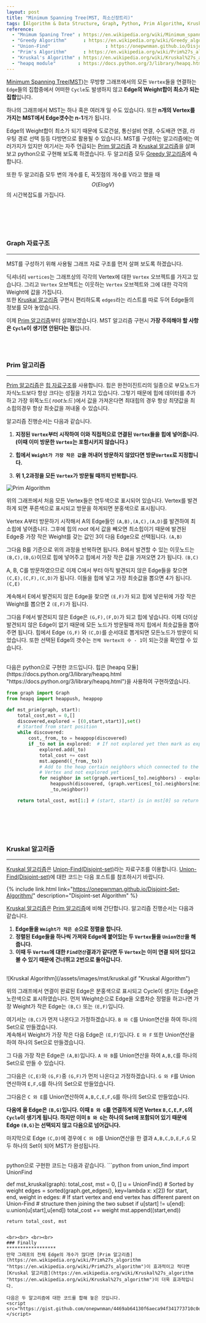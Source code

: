```yaml
---
layout: post
title: "Minimum Spanning Tree(MST, 최소신장트리)"
tags: [Algorithm & Data Structure, Graph, Python, Prim Algorithm, Kruskal Algorithm]
reference: 
  - "Mnimum Spaning Tree" : https://en.wikipedia.org/wiki/Minimum_spanning_tree 
  - "Greedy Algorithm" 		: https://en.wikipedia.org/wiki/Greedy_algorithm
  - "Union-Find" 					: https://onepwnman.github.io/Disjoint-Set-Data-Structure/ 
  - "Prim's Algorithm" 		: https://en.wikipedia.org/wiki/Prim%27s_algorithm 
  - "Kruskal's Algorithm" : https://en.wikipedia.org/wiki/Kruskal%27s_algorithm 
  - "heapq module"        : https://docs.python.org/3/library/heapq.html
---
```


[Minimum Spanning Tree(MST)](https://en.wikipedia.org/wiki/Minimum_spanning_tree "https://en.wikipedia.org/wiki/Minimum_spanning_tree"
)는 무방향 그래프에서의 모든 `Vertex`들을 연결하는 `Edge`들의 집합중에서 어떠한 `Cycle`도 발생하지 않고 **Edge의 Weight합이 최소가 되는 집합**입니다. 

하나의 그래프에서 MST는 하나 혹은 여러개 일 수도 있습니다. 또한 **n개의 Vertex를 가지는 MST에서 Edge갯수는 n-1**개가 됩니다.   
 
Edge의 Weight합이 최소가 되기 때문에 도로건설, 통신설비 연결, 수도배관 연결, 라우팅 경로 선택 등등 다방면으로 활용될 수 있습니다.
MST를 구성하는 알고리즘에는 여러가지가 있지만 여기서는 자주 언급되는 [Prim 알고리즘](https://en.wikipedia.org/wiki/Prim%27s_algorithm "https://en.wikipedia.org/wiki/Prim%27s_algorithm")
과 [Kruskal 알고리즘](https://en.wikipedia.org/wiki/Kruskal%27s_algorithm "https://en.wikipedia.org/wiki/Kruskal%27s_algorithm")을 살펴보고 python으로 구현해 보도록 하겠습니다. 두 알고리즘 모두 [Greedy 알고리즘](https://en.wikipedia.org/wiki/Greedy_algorithm "https://en.wikipedia.org/wiki/Greedy_algorithm")에 속합니다.

또한 두 알고리즘 모두 변의 개수를 E, 꼭짓점의 개수를 V라고 했을 때 $$O(ElogV)$$의 시간복잡도를 가집니다.

<br> <br> <br> <br>

### Graph 자료구조
****************************
MST를 구성하기 위해 사용될 그래프 자료 구조를 먼저 살펴 보도록 하겠습니다.
<script src="https://gist.github.com/onepwnman/81cb1e5827b3fef331739cf5a0b5dbd5.js"></script>
딕셔너리 `vertices`는 그래프상의 각각의 Vertex에 대한 `Vertex` 오브젝트를 가지고 있습니다. 그리고 `Vertex` 오브젝트는 이웃하는 `Vertex` 오브젝트와 그에 대한 각각의 Weight에 값을 가집니다.  
또한 [Kruskal 알고리즘](https://en.wikipedia.org/wiki/Kruskal%27s_algorithm "https://en.wikipedia.org/wiki/Kruskal%27s_algorithm") 구현시 편리하도록 `edges`라는 리스트를 따로 두어 Edge들의 정보를 모아 놓았습니다.

이제 [Prim 알고리즘](https://en.wikipedia.org/wiki/Prim%27s_algorithm "https://en.wikipedia.org/wiki/Prim%27s_algorithm")부터 살펴보겠습니다. MST 알고리즘 구현시 **가장 주의해야 할 사항은 `Cycle`이 생기면 안된다는 점**입니다. 
<br> <br> <br> <br> 

### Prim 알고리즘
*********************
[Prim 알고리즘](https://en.wikipedia.org/wiki/Prim%27s_algorithm "https://en.wikipedia.org/wiki/Prim%27s_algorithm")은 [힙 자료구조](https://en.wikipedia.org/wiki/Heap_(data_structure) "https://en.wikipedia.org/wiki/Heap_(data_structure)")를 사용합니다. 힙은 완전이진트리의 일종으로 부모노드가 자식노드보다 항상 크다는 성질을 가지고 있습니다. 그렇기 때문에 힙에 데이터를 추가하고 가장 위쪽노드( *root노드* )에서 값을 가져온다면 최대힙의 경우 항상 최댓값을 최소힙의경우 항상 최솟값을 꺼내올 수 있습니다.

알고리즘 진행순서는 다음과 같습니다.
1. **지정된 `Vertex`부터 시작하여 이와 직접적으로 연결된 `Vertex`들을 힙에 넣어줍니다.  
(이때 이미 방문한 `Vertex`는 포함시키지 않습니다.)**
2. **힙에서 `Weight가 가장 작은 값`을 꺼내어 방문하지 않았다면 방문`Vertex`로 지정합니다.** 

3. **위 1,2과정을 모든 `Vertex`가 방문될 때까지 반복합니다.**


![Prim Algorithm](/assets/images/mst/prim.gif "Prim Algorithm")

위의 그래프에서 처음 모든 Vertex들은 연두색으로 표시되어 있습니다. Vertex를 발견하게 되면 푸른색으로 표시되고 방문을 하게되면 분홍색으로 표시됩니다.  

Vertex A부터 방문하기 시작해서 A의 Edge들인 `(A,B),(A,C),(A,D)`를 발견하여 최소힙에 넣어줍니다. 
그후에 힙의 *root* 에서 값을 빼오면 최소힙이기 때문에 발견된 Edge중 가장 작은 Weight를 갖는 값인 3이 다음 Edge으로 선택됩니다. `(A,B)`  

그다음 B를 기준으로 위의 과정을 반복하면 됩니다. B에서 발견할 수 있는 이웃노드는 `(B,C),(B,G)`이므로 힙에 넣어주고 힙에서 가장 작은 값을 가져오면 2가 됩니다. `(B,C)` 

A, B, C를 방문하였으므로 이제 C에서 부터 아직 발견되지 않은 Edge들을 찾으면 `(C,E),(C,F),(C,D)`가 됩니다. 이들을 힙에 넣고 가장 최솟값을 뽑으면 4가 됩니다. `(C,E)`  

계속해서 E에서 발견되지 않은 Edge을 찾으면 `(E,F)`가 되고 힙에 넣은뒤에 가장 작은 Weight를 뽑으면 2 `(E,F)`가 됩니다.   

그다음 F에서 발견되지 않은 Edge은 `(G,F),(F,D)`가 되고 힙에 넣습니다. 이제 더이상 발견되지 않은 Edge이 없기 때문에 모든 노드가 방문될때 까지 힙에서 최솟값들을 뽑아주면 됩니다. 힙에서 Edge `(G,F)` 와 `(C,D)`를 순서대로 뽑게되면 모든노드가 방문이 되었습니다. 또한 선택된 Edge의 갯수는 `전체 Vertex의 수 - 1`이 되는것을 확인할 수 있습니다.

<br>
다음은 python으로 구현한 코드입니다. 힙은 [heapq 모듈](https://docs.python.org/3/library/heapq.html
"https://docs.python.org/3/library/heapq.html")을 사용하여 구현하였습니다.

```python
from graph import Graph
from heapq import heappush, heappop

def mst_prim(graph, start):
    total_cost,mst = 0,[] 
    discovered,explored = [(0,start,start)],set()
    # Started from start position
    while discovered:
        cost,_from,_to = heappop(discovered)
        if _to not in explored:  # If not explored yet then mark as explored
            explored.add(_to)
            total_cost += cost
            mst.append((_from,_to))         
            # Add to the heap certain neighbors which connected to the
            # Vertex and not explored yet
            for neighbor in set(graph.vertices[_to].neighbors) - explored:
                heappush(discovered, (graph.vertices[_to].neighbors[neighbor],
                _to,neighbor))

    return total_cost, mst[1:] # (start, start) is in mst[0] so return without it
```

<br> <br> <br> <br>


### Kruskal 알고리즘
**************************
[Kruskal 알고리즘](https://en.wikipedia.org/wiki/Kruskal%27s_algorithm "https://en.wikipedia.org/wiki/Kruskal%27s_algorithm")은 [Union-Find(Disjoint-set)](https://onepwnman.github.io/Disjoint-Set-Data-Structure/ "https://onepwnman.github.io/Disjoint-Set-Algorithm/")라는 자료구조를 이용합니다. [Union-Find(Disjoint-set)](https://onepwnman.github.io/Disjoint-Set-Data-Structure/ "https://onepwnman.github.io/Disjoint-Set-Algorithm/")에 대한 코드는 다음 포스트를 참조하시기 바랍니다.  



{% include link.html link="https://onepwnman.github.io/Disjoint-Set-Algorithm/" description="Disjoint-set Algorithm" %}



[Kruskal 알고리즘](https://en.wikipedia.org/wiki/Kruskal%27s_algorithm "https://en.wikipedia.org/wiki/Kruskal%27s_algorithm")은  [Prim 알고리즘](https://en.wikipedia.org/wiki/Prim%27s_algorithm "https://en.wikipedia.org/wiki/Prim%27s_algorithm")에 비해 간단합니다. 알고리즘 진행순서는 다음과 같습니다.
1. **Edge들을 `Weight가 작은 순`으로 정렬을 합니다.**
2. **정렬된 Edge들을 하나씩 가져와 Edge에 붙어있는 두 `Vertex`들을 `Union연산`을 해줍니다.**
3. **이때 두 `Vertex`에 대한 `Find연산`결과가 같다면 두 `Vertex`는 이미 연결 되어 있다고 볼 수 있기 때문에 건너뛰고 2번으로 돌아갑니다.**

<br>
![Kruskal Algorithm](/assets/images/mst/kruskal.gif "Kruskal Algorithm")

위의 그래프에서 연결이 완료된 Edge은 분홍색으로 표시되고 Cycle이 생기는 Edge은 노란색으로 표시하였습니다.
먼저 Weight순으로 Edge을 오름차순 정렬을 하고나면 가장 Weight가 작은 Edge는 `(B,C)` 또는 `(E,F)`입니다.  

여기서는 `(B,C)`가 먼저 나온다고 가정하겠습니다. `B 와 C`를 Union연산을 하여 하나의 Set으로 만들겠습니다.   
계속해서 Weight가 가장 작은 다음 Edge은 `(E,F)`입니다. `E 와 F` 또한 Union연산을 하여 하나의 Set으로 만들겠습니다.    

그 다음 가장 작은 Edge은 `(A,B)`입니다. `A 와 B`를 Union연산을 하여 `A,B,C`를 하나의 Set으로 만들 수 있습니다.    

그다음은 `(C,E)`와 `(G,F)`중 `(G,F)`가 먼저 나온다고 가정하겠습니다. `G 와 F`를 Union연산하여 `E,F,G`를 하나의 Set으로 만들었습니다.   

그다음은 `C 와 E`를 Union연산하여 `A,B,C,E,F,G`를 하나의 Set으로 만들었습니다.  

**다음에 올 Edge은 `(B,G)`입니다. 이때 `B 와 G`를 연결하게 되면 Vertex `B,C,E,F,G`의 `Cycle`이 생기게 됩니다. 하지만 이미 `B 와 G`는 하나의 Set에 포함되어 있기 때문에 Edge `(B,G)`는 선택되지 않고 다음으로 넘어갑니다.**

마지막으로 Edge `(C,D)`에 경우에 `C 와 D`를 Union연산을 한 결과 `A,B,C,D,E,F,G` 모두 하나의 Set이 되어 MST가 완성됩니다.

<br>
python으로 구현한 코드는 다음과 같습니다.
```python
from union_find import UnionFind

def mst_kruskal(graph):
    total_cost, mst = 0, []
    u = UnionFind()
    # Sorted by weight
    edges = sorted(graph.get_edges(), key=lambda x: x[2])
    for start, end, weight in edges:
        # If start vertex and end vertex has different parent on Union-Find 
        # structure then joining the two subset
        if u[start] != u[end]:
            u.union(u[start],u[end])
            total_cost += weight
            mst.append((start,end))

    return total_cost, mst
```

<br><br> <br><br>
### Finally
******************
만약 그래프의 전체 Edge의 개수가 많다면 [Prim 알고리즘](https://en.wikipedia.org/wiki/Prim%27s_algorithm "https://en.wikipedia.org/wiki/Prim%27s_algorithm")이 효과적이고 적다면 [Kruskal 알고리즘](https://en.wikipedia.org/wiki/Kruskal%27s_algorithm "https://en.wikipedia.org/wiki/Kruskal%27s_algorithm")이 더욱 효과적입니다. 

다음은 두 알고리즘에 대한 코드를 합해 놓은 것입니다.
<script src="https://gist.github.com/onepwnman/4469ab64130f6aeca94f341773710c0d.js"></script>








